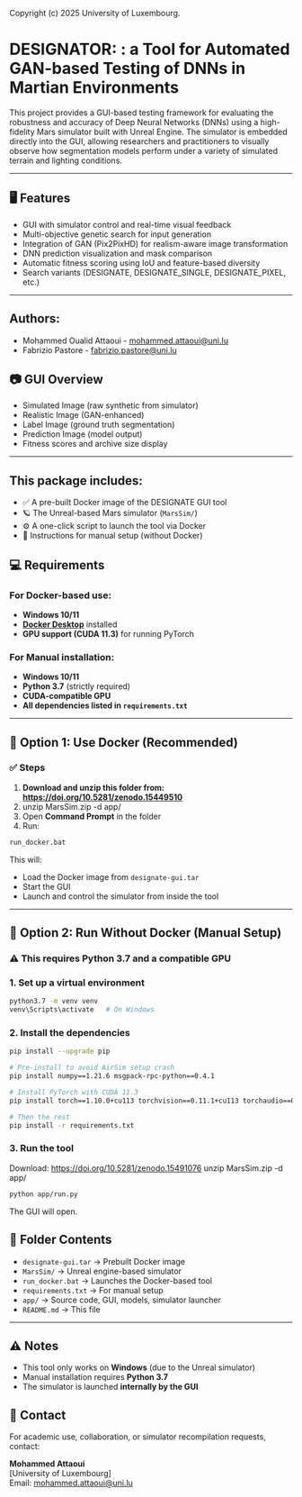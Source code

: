 Copyright (c) 2025 University of Luxembourg.

# DESIGNATOR: : a Tool for Automated GAN-based Testing of DNNs in Martian Environments
This project provides a GUI-based testing framework for evaluating the robustness and accuracy of Deep Neural Networks (DNNs) using a high-fidelity Mars simulator built with Unreal Engine. The simulator is embedded directly into the GUI, allowing researchers and practitioners to visually observe how segmentation models perform under a variety of simulated terrain and lighting conditions.

---

## 🖥 Features

- GUI with simulator control and real-time visual feedback
- Multi-objective genetic search for input generation
- Integration of GAN (Pix2PixHD) for realism-aware image transformation
- DNN prediction visualization and mask comparison
- Automatic fitness scoring using IoU and feature-based diversity
- Search variants (DESIGNATE, DESIGNATE_SINGLE, DESIGNATE_PIXEL, etc.)

---


## Authors: 
-   Mohammed Oualid Attaoui - mohammed.attaoui@uni.lu
-   Fabrizio Pastore - fabrizio.pastore@uni.lu


## 📷 GUI Overview

- Simulated Image (raw synthetic from simulator)
- Realistic Image (GAN-enhanced)
- Label Image (ground truth segmentation)
- Prediction Image (model output)
- Fitness scores and archive size display

---

## This package includes:
- ✅ A pre-built Docker image of the DESIGNATE GUI tool
- 🪐 The Unreal-based Mars simulator (`MarsSim/`)
- ⚙️ A one-click script to launch the tool via Docker
- 🧩 Instructions for manual setup (without Docker)

## 💻 Requirements

### For Docker-based use:
- **Windows 10/11**
- **[Docker Desktop](https://www.docker.com/products/docker-desktop)** installed
- **GPU support (CUDA 11.3)** for running PyTorch

### For Manual installation:
- **Windows 10/11**
- **Python 3.7** (strictly required)
- **CUDA-compatible GPU**
- **All dependencies listed in `requirements.txt`**

---

## 🚀 Option 1: Use Docker (Recommended)

### ✅ Steps

1. **Download and unzip this folder from: https://doi.org/10.5281/zenodo.15449510**
2. unzip MarsSim.zip -d app/
3. Open **Command Prompt** in the folder
4. Run:

```bat
run_docker.bat
```

This will:
- Load the Docker image from `designate-gui.tar`
- Start the GUI
- Launch and control the simulator from inside the tool

---

## 🧩 Option 2: Run Without Docker (Manual Setup)

### ⚠️ This requires Python 3.7 and a compatible GPU

### 1. Set up a virtual environment

```bash
python3.7 -m venv venv
venv\Scripts\activate   # On Windows
```

### 2. Install the dependencies

```bash
pip install --upgrade pip

# Pre-install to avoid AirSim setup crash
pip install numpy==1.21.6 msgpack-rpc-python==0.4.1

# Install PyTorch with CUDA 11.3
pip install torch==1.10.0+cu113 torchvision==0.11.1+cu113 torchaudio==0.10.0+cu113 -f https://download.pytorch.org/whl/cu113/torch_stable.html

# Then the rest
pip install -r requirements.txt
```

### 3. Run the tool
Download: https://doi.org/10.5281/zenodo.15491076
unzip MarsSim.zip -d app/
```bash
python app/run.py
```

The GUI will open. 

## 📁 Folder Contents

- `designate-gui.tar` → Prebuilt Docker image
- `MarsSim/` → Unreal engine-based simulator
- `run_docker.bat` → Launches the Docker-based tool
- `requirements.txt` → For manual setup
- `app/` → Source code, GUI, models, simulator launcher
- `README.md` → This file

---


## ⚠️ Notes

- This tool only works on **Windows** (due to the Unreal simulator)
- Manual installation requires **Python 3.7**
- The simulator is launched **internally by the GUI**


## 📧 Contact

For academic use, collaboration, or simulator recompilation requests, contact:

**Mohammed Attaoui**  
[University of Luxembourg]  
Email: mohammed.attaoui@uni.lu